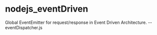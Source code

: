 # nodejs_eventDriven
Global EventEmitter for request/response in Event Driven Architecture. -- eventDispatcher.js
